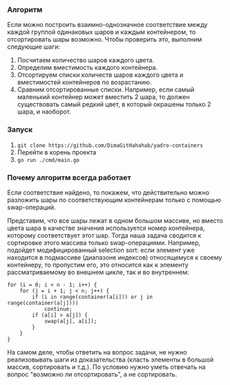 ### Алгоритм
Если можно построить взаимно-однозначное соответствие между каждой группой одинаковых шаров и каждым контейнером, то отсортировать шары возможно. Чтобы проверить это, выполним следующие шаги:
1. Посчитаем количество шаров каждого цвета.
2. Определим вместимость каждого контейнера.
3. Отсортируем списки количеств шаров каждого цвета и вместимостей контейнеров по возрастанию.
4. Сравним отсортированные списки. Например, если самый маленький контейнер может вместить 2 шара, то должен существовать самый редкий цвет, в который окрашены только 2 шара, и наоборот.

### Запуск
1. ```git clone https://github.com/DimaGitHahahab/yadro-containers```
2. Перейти в корень проекта
3. ```go run ./cmd/main.go```

### Почему алгоритм всегда работает
Если соответствие найдено, то покажем, что действительно можно разложить шары по соответствующим контейнерам только с помощью swap-операций.

Представим, что все шары лежат в одном большом массиве, но вместо цвета шара в качестве значения используется номер контейнера, которому соответствует этот шар. Тогда наша задача сводится к сортировке этого массива только swap-операциями. Например, подойдет модифицированный selection sort: если элемент уже находится в подмассиве (диапазоне индексов) относящемуся к своему контейнеру, то пропустим его, это относится как к элементу рассматриваемому во внешнем цикле, так и во внутреннем:
```
for (i = 0; i < n - 1; i++) {
    for (j = i + 1; j < n; j++) {
        if (i in range(container(a[i])) or j in range(container(a[j])))
            continue;
        if (a[i] > a[j]) {
            swap(a[j], a[i]);
        }
    }
}
```

На самом деле, чтобы ответить на вопрос задачи, не нужно реализовывать шаги из доказательства (класть элементы в большой массив, сортировать и т.д.). По условию нужно уметь отвечать на вопрос "возможно ли отсортировать", а не сортировать.